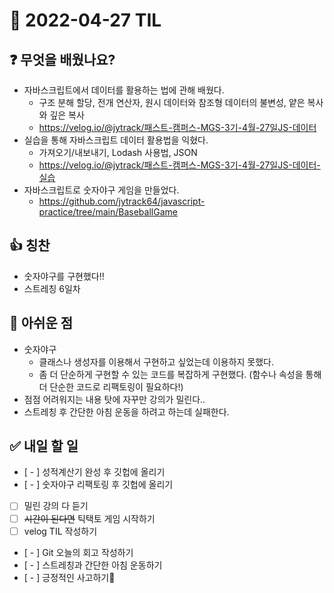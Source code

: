 # 📅 2022-04-27 TIL

## ❓ 무엇을 배웠나요?
- 자바스크립트에서 데이터를 활용하는 법에 관해 배웠다.
  - 구조 분해 할당, 전개 연산자, 원시 데이터와 참조형 데이터의 불변성, 얕은 복사와 깊은 복사
  - https://velog.io/@jytrack/패스트-캠퍼스-MGS-3기-4월-27일JS-데이터
- 실습을 통해 자바스크립트 데이터 활용법을 익혔다.
  - 가져오기/내보내기, Lodash 사용법, JSON
  - https://velog.io/@jytrack/패스트-캠퍼스-MGS-3기-4월-27일JS-데이터-실습
- 자바스크립트로 숫자야구 게임을 만들었다.
  - https://github.com/jytrack64/javascript-practice/tree/main/BaseballGame

## 👍 칭찬
- 숫자야구를 구현했다!!
- 스트레칭 6일차

## 🥲 아쉬운 점
- 숫자야구
  - 클래스나 생성자를 이용해서 구현하고 싶었는데 이용하지 못했다.
  - 좀 더 단순하게 구현할 수 있는 코드를 복잡하게 구현했다. (함수나 속성을 통해 더 단순한 코드로 리팩토링이 필요하다!)
- 점점 어려워지는 내용 탓에 자꾸만 강의가 밀린다..
- 스트레칭 후 간단한 아침 운동을 하려고 하는데 실패한다.

## ✅ 내일 할 일
- [ - ] 성적계산기 완성 후 깃헙에 올리기
- [ - ] 숫자야구 리팩토링 후 깃헙에 올리기
- [ ] 밀린 강의 다 듣기
- [ ] ~~시간이 된다면~~ 틱택토 게임 시작하기
- [ ] velog TIL 작성하기
- [ - ] Git 오늘의 회고 작성하기
- [ - ] 스트레칭과 간단한 아침 운동하기
- [ - ] 긍정적인 사고하기🙂
